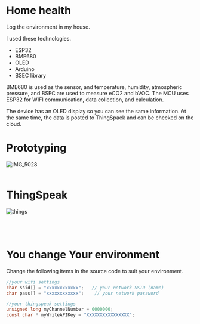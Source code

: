 # Home health

Log the environment in my house.

I used these technologies.
* ESP32
* BME680
* OLED
* Arduino
* BSEC library

BME680 is used as the sensor, and temperature, humidity, atmospheric pressure, and BSEC are used to measure eCO2 and bVOC.
The MCU uses ESP32 for WIFI communication, data collection, and calculation.

The device has an OLED display so you can see the same information.
At the same time, the data is posted to ThingSpaek and can be checked on the cloud.

# Prototyping
![IMG_5028](https://user-images.githubusercontent.com/75776044/108789013-a8ba1180-75bc-11eb-87a6-869029f46388.jpg)
<br>
<br>
# ThingSpeak
![things](https://user-images.githubusercontent.com/75776044/108789294-4ca3bd00-75bd-11eb-8039-bd23f8c9968e.jpg)
<br>
<br>
<br>
<br>
# You change Your environment

Change the following items in the source code to suit your environment.

```C
//your wifi settings
char ssid[] = "xxxxxxxxxxxx";   // your network SSID (name)
char pass[] = "xxxxxxxxxxxx";    // your network password

//your thingspeak settings
unsigned long myChannelNumber = 0000000;
const char * myWriteAPIKey = "XXXXXXXXXXXXXXXX";
```

